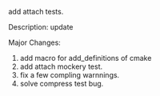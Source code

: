 add attach tests.

Description:
update

Major Changes:
1. add macro for add_definitions of cmake
2. add attach mockery test.
3. fix a few compling warnnings.
4. solve compress test bug.
